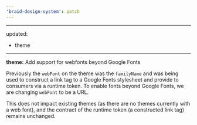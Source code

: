 ```yaml
---
'braid-design-system': patch
---
```


---
updated:
  - theme
---

**theme:** Add support for webfonts beyond Google Fonts

Previously the `webFont` on the theme was the `familyName` and was being used to construct a link tag to a Google Fonts stylesheet and provide to consumers via a runtime token.
To enable fonts beyond Google Fonts, we are changing `webFont` to be a URL.

This does not impact existing themes (as there are no themes currently with a web font), and the contract of the runtime token (a constructed link tag) remains unchanged.
